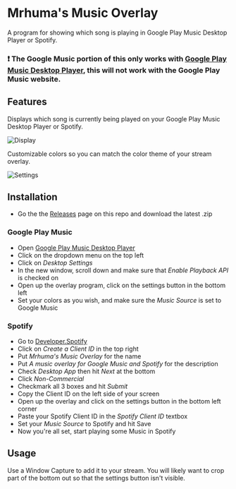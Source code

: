 # Mrhuma's Music Overlay
A program for showing which song is playing in Google Play Music Desktop Player or Spotify.

### :exclamation: The Google Music portion of this only works with [Google Play Music Desktop Player](https://www.googleplaymusicdesktopplayer.com), this will not work with the Google Play Music website.

## Features
Displays which song is currently being played on your Google Play Music Desktop Player or Spotify.

![Display](http://mrhumagames.com/MrhumasMusicOverlay/Display.png)

Customizable colors so you can match the color theme of your stream overlay.

![Settings](http://mrhumagames.com/MrhumasMusicOverlay/Settings.png)

## Installation
* Go the the [Releases](https://github.com/Mrhuma/Mrhumas-Music-Overlay/releases) page on this repo and download the latest .zip

### Google Play Music
* Open [Google Play Music Desktop Player](https://www.googleplaymusicdesktopplayer.com)
* Click on the dropdown menu on the top left
* Click on *Desktop Settings*
* In the new window, scroll down and make sure that *Enable Playback API* is checked on
* Open up the overlay program, click on the settings button in the bottom left
* Set your colors as you wish, and make sure the *Music Source* is set to Google Music

### Spotify
* Go to [Developer.Spotify](https://developer.spotify.com/dashboard/applications)
* Click on *Create a Client ID* in the top right
* Put *Mrhuma's Music Overlay* for the name
* Put *A music overlay for Google Music and Spotify* for the description
* Check *Desktop App* then hit *Next* at the bottom
* Click *Non-Commercial*
* Checkmark all 3 boxes and hit *Submit*
* Copy the Client ID on the left side of your screen
* Open up the overlay and click on the settings button in the bottom left corner
* Paste your Spotify Client ID in the *Spotify Client ID* textbox
* Set your *Music Source* to Spotify and hit Save
* Now you're all set, start playing some Music in Spotify

## Usage
Use a Window Capture to add it to your stream. You will likely want to crop part of the bottom out so that the settings button isn't visible.

